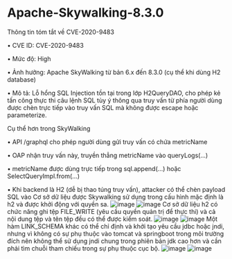 # Apache-Skywalking-8.3.0
Thông tin tóm tắt về CVE-2020-9483

•    CVE ID: CVE-2020-9483

•    Mức độ: High

•    Ảnh hưởng: Apache SkyWalking từ bản 6.x đến 8.3.0 (cụ thể khi dùng H2 database)

•    Mô tả: Lỗ hổng SQL Injection tồn tại trong lớp H2QueryDAO, cho phép kẻ tấn công thực thi câu lệnh SQL tùy ý thông qua truy vấn từ phía người dùng được chèn trực tiếp vào truy vấn SQL mà không được escape hoặc parameterize.

Cụ thể hơn trong SkyWalking

•    API /graphql cho phép người dùng gửi truy vấn có chứa metricName

•    OAP nhận truy vấn này, truyền thẳng metricName vào queryLogs(...)

•    metricName được dùng trực tiếp trong sql.append(...) hoặc SelectQueryImpl.from(...)

•    Khi backend là H2 (dễ bị thao túng truy vấn), attacker có thể chèn payload SQL vào
Cơ sở dữ liệu được Skywalking sử dụng trong cấu hình mặc định là h2 và được khởi động với quyền sa.
![image](https://github.com/user-attachments/assets/2f091608-c5ab-480f-8b6e-77e019d6ff93)
![image](https://github.com/user-attachments/assets/3490aff6-bb36-49b3-86e1-1703cd36998f)
Cơ sở dữ liệu h2 có chức năng ghi tệp FILE_WRITE (yêu cầu quyền quản trị để thực thi) và cả nội dung tệp và tên tệp đều có thể được kiểm soát.
![image](https://github.com/user-attachments/assets/ca477221-9f30-409a-a057-3d860106d5a3)
![image](https://github.com/user-attachments/assets/344c31ed-9d6b-426c-9d95-da5fad5a10ce)
Một hàm LINK_SCHEMA khác có thể chỉ định và khởi tạo yêu cầu jdbc hoặc jndi, nhưng vì không có sự phụ thuộc vào tomcat và springboot trong môi trường đích nên không thể sử dụng jndi chung trong phiên bản jdk cao hơn và cần phải tìm chuỗi tham chiếu trong sự phụ thuộc cục bộ.
![image](https://github.com/user-attachments/assets/1bdb9db1-2d5e-48d7-b744-a7796f096ffe)
![image](https://github.com/user-attachments/assets/8a4785d2-7f78-4194-aaa7-2f8a94eae342)
